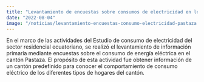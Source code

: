 ```yaml
---
title: "Levantamiento de encuestas sobre consumos de electricidad en los hogares del cantón Pastaza"
date: "2022-08-04"
image: "/noticias/levantamiento-encuestas-consumo-electricidad-pastaza.jpeg"
---
```


En el marco de las actividades del Estudio de consumo de electricidad del sector residencial ecuatoriano, se realizó el levantamiento de información primaria mediante encuestas sobre el consumo de energía eléctrica en el cantón Pastaza. El propósito de esta actividad fue obtener información de un cantón predefinido para conocer el comportamiento de consumo eléctrico de los diferentes tipos de hogares del cantón. 